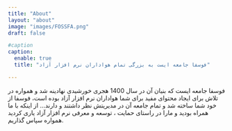 ```yaml
---
title: "About"
layout: "about"
image: "images/FOSSFA.png"
draft: false

#caption
caption:
  enable: true
  title: "فوسفا جامعه ایست به بزرگی تمام هواداران نرم افزار آزاد"

---
```

فوسفا جامعه ایست که بنیان آن در سال 1400 هجری خورشیدی نهادینه شد و همواره در تلاش برای ایجاد محتوای مفید برای شما هواداران نرم افزار آزاد بوده است، فوسفا از خود شما ساخته شد و تمام جامعه آن در مدیریتش نظر داشتند و دارند... از اینکه با ما همراه بودید و مارا در راستای حمایت ، توسعه و معرفی نرم افزار آزاد یاری کردید همواره سپاس گذاریم.